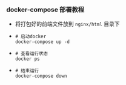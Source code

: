### docker-compose 部署教程
- 将打包好的前端文件放到 `nginx/html` 目录下
- ```shell
  # 启动docker
  docker-compose up -d
  ```
- ```shell
  # 查看运行状态
  docker ps
  ```
- ```shell
  # 结束运行
  docker-compose down
  ```
